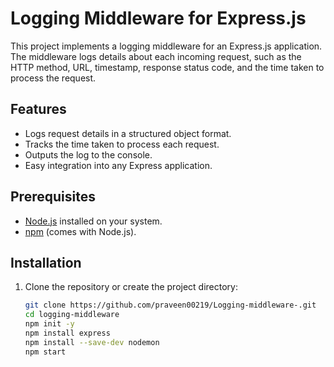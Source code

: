 # Logging Middleware for Express.js

This project implements a logging middleware for an Express.js application. The middleware logs details about each incoming request, such as the HTTP method, URL, timestamp, response status code, and the time taken to process the request.

## Features

- Logs request details in a structured object format.
- Tracks the time taken to process each request.
- Outputs the log to the console.
- Easy integration into any Express application.

## Prerequisites

- [Node.js](https://nodejs.org/) installed on your system.
- [npm](https://www.npmjs.com/) (comes with Node.js).

## Installation

1. Clone the repository or create the project directory:
   ```bash
   git clone https://github.com/praveen00219/Logging-middleware-.git
   cd logging-middleware
   npm init -y
   npm install express
   npm install --save-dev nodemon
   npm start
   ```
